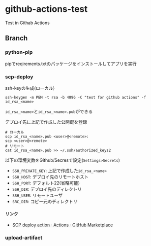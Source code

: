 # github-actions-test

Test in Githab Actions

## Branch

### python-pip

pipでreqirements.txtのパッケージをインストールしてアプリを実行

### scp-deploy

ssh-keyの生成(ローカル)

```shell
ssh-keygen -m PEM -t rsa -b 4096 -C "test for github actions" -f id_rsa_<name>
```

`id_rsa_<name>`と`id_rsa_<name>.pub`ができる

デプロイ先に上記で作成した公開鍵を登録

```shell
# ローカル
scp id_rsa_<name>.pub <user>@<remote>:
scp <user>@<remote>
# リモート
cat id_rsa_<name>.pub >> ~/.ssh/authorized_keys2 
```

以下の環境変数をGithub/Secresで設定(`Settings>Secrets`)

* `SSH_PRIVATE_KEY`: 上記で作成した`id_rsa_<name>`
* `SSH_HOST`: デプロイ先のリモートホスト
* `SSH_PORT`: デフォルト22(省略可能)
* `SSH_DIR`: デプロイ先のディレクトリ
* `SSH_USER`: リモートユーザ
* `SRC_DIR`: コピー元のディレクトリ

#### リンク

* [SCP deploy action · Actions · GitHub Marketplace](https://github.com/marketplace/actions/scp-deploy-action)

### upload-artifact
